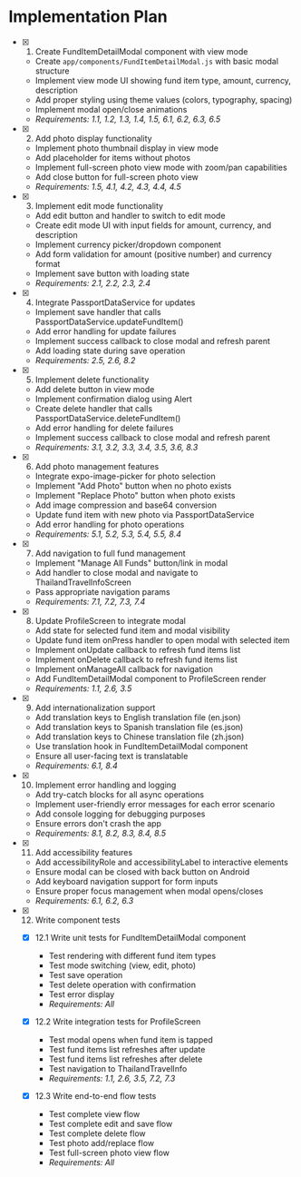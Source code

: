 # Implementation Plan

- [x] 1. Create FundItemDetailModal component with view mode
  - Create `app/components/FundItemDetailModal.js` with basic modal structure
  - Implement view mode UI showing fund item type, amount, currency, description
  - Add proper styling using theme values (colors, typography, spacing)
  - Implement modal open/close animations
  - _Requirements: 1.1, 1.2, 1.3, 1.4, 1.5, 6.1, 6.2, 6.3, 6.5_

- [x] 2. Add photo display functionality
  - Implement photo thumbnail display in view mode
  - Add placeholder for items without photos
  - Implement full-screen photo view mode with zoom/pan capabilities
  - Add close button for full-screen photo view
  - _Requirements: 1.5, 4.1, 4.2, 4.3, 4.4, 4.5_

- [x] 3. Implement edit mode functionality
  - Add edit button and handler to switch to edit mode
  - Create edit mode UI with input fields for amount, currency, and description
  - Implement currency picker/dropdown component
  - Add form validation for amount (positive number) and currency format
  - Implement save button with loading state
  - _Requirements: 2.1, 2.2, 2.3, 2.4_

- [x] 4. Integrate PassportDataService for updates
  - Implement save handler that calls PassportDataService.updateFundItem()
  - Add error handling for update failures
  - Implement success callback to close modal and refresh parent
  - Add loading state during save operation
  - _Requirements: 2.5, 2.6, 8.2_

- [x] 5. Implement delete functionality
  - Add delete button in view mode
  - Implement confirmation dialog using Alert
  - Create delete handler that calls PassportDataService.deleteFundItem()
  - Add error handling for delete failures
  - Implement success callback to close modal and refresh parent
  - _Requirements: 3.1, 3.2, 3.3, 3.4, 3.5, 3.6, 8.3_

- [x] 6. Add photo management features
  - Integrate expo-image-picker for photo selection
  - Implement "Add Photo" button when no photo exists
  - Implement "Replace Photo" button when photo exists
  - Add image compression and base64 conversion
  - Update fund item with new photo via PassportDataService
  - Add error handling for photo operations
  - _Requirements: 5.1, 5.2, 5.3, 5.4, 5.5, 8.4_

- [x] 7. Add navigation to full fund management
  - Implement "Manage All Funds" button/link in modal
  - Add handler to close modal and navigate to ThailandTravelInfoScreen
  - Pass appropriate navigation params
  - _Requirements: 7.1, 7.2, 7.3, 7.4_

- [x] 8. Update ProfileScreen to integrate modal
  - Add state for selected fund item and modal visibility
  - Update fund item onPress handler to open modal with selected item
  - Implement onUpdate callback to refresh fund items list
  - Implement onDelete callback to refresh fund items list
  - Implement onManageAll callback for navigation
  - Add FundItemDetailModal component to ProfileScreen render
  - _Requirements: 1.1, 2.6, 3.5_

- [x] 9. Add internationalization support
  - Add translation keys to English translation file (en.json)
  - Add translation keys to Spanish translation file (es.json)
  - Add translation keys to Chinese translation file (zh.json)
  - Use translation hook in FundItemDetailModal component
  - Ensure all user-facing text is translatable
  - _Requirements: 6.1, 8.4_

- [x] 10. Implement error handling and logging
  - Add try-catch blocks for all async operations
  - Implement user-friendly error messages for each error scenario
  - Add console logging for debugging purposes
  - Ensure errors don't crash the app
  - _Requirements: 8.1, 8.2, 8.3, 8.4, 8.5_

- [x] 11. Add accessibility features
  - Add accessibilityRole and accessibilityLabel to interactive elements
  - Ensure modal can be closed with back button on Android
  - Add keyboard navigation support for form inputs
  - Ensure proper focus management when modal opens/closes
  - _Requirements: 6.1, 6.2, 6.3_

- [x] 12. Write component tests
  - [x] 12.1 Write unit tests for FundItemDetailModal component
    - Test rendering with different fund item types
    - Test mode switching (view, edit, photo)
    - Test save operation
    - Test delete operation with confirmation
    - Test error display
    - _Requirements: All_

  - [x] 12.2 Write integration tests for ProfileScreen
    - Test modal opens when fund item is tapped
    - Test fund items list refreshes after update
    - Test fund items list refreshes after delete
    - Test navigation to ThailandTravelInfo
    - _Requirements: 1.1, 2.6, 3.5, 7.2, 7.3_

  - [x] 12.3 Write end-to-end flow tests
    - Test complete view flow
    - Test complete edit and save flow
    - Test complete delete flow
    - Test photo add/replace flow
    - Test full-screen photo view flow
    - _Requirements: All_
